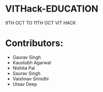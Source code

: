 # VITHack-EDUCATION
9TH OCT TO 11TH OCT VIT HACK

# Contributors:
- Gaurav Singh
- Kaustubh Agarwal
- Nishita Pal
- Saurav Singh
- Vaishnav Srinidhi
- Utsav Deep
